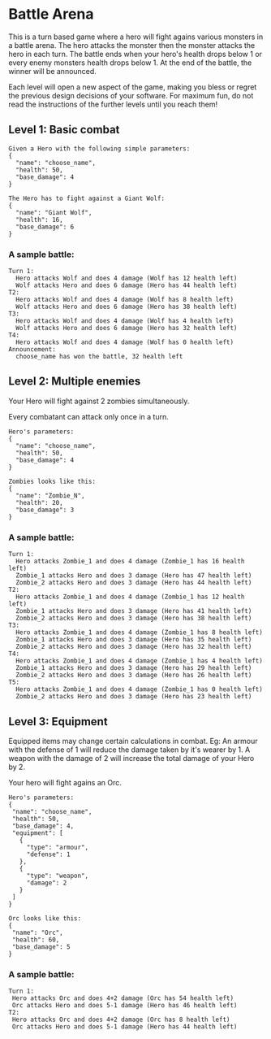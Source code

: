# Battle Arena
 
This is a turn based game where a hero will fight agains various monsters in a battle arena.
The hero attacks the monster then the monster attacks the hero in each turn.
The battle ends when your hero's health drops below 1 or every enemy monsters
health drops below 1.
At the end of the battle, the winner will be announced.
 
Each level will open a new aspect of the game, making you bless or regret
the previous design decisions of your software. For maximum fun, do not read
the instructions of the further levels until you reach them!
 


## Level 1: Basic combat
```
Given a Hero with the following simple parameters:
{
  "name": "choose_name",
  "health": 50,
  "base_damage": 4
}
 
The Hero has to fight against a Giant Wolf:
{
  "name": "Giant Wolf",
  "health": 16,
  "base_damage": 6
}
```
 
### A sample battle:

```
Turn 1:
  Hero attacks Wolf and does 4 damage (Wolf has 12 health left)
  Wolf attacks Hero and does 6 damage (Hero has 44 health left)
T2:
  Hero attacks Wolf and does 4 damage (Wolf has 8 health left)
  Wolf attacks Hero and does 6 damage (Hero has 38 health left)
T3:
  Hero attacks Wolf and does 4 damage (Wolf has 4 health left)
  Wolf attacks Hero and does 6 damage (Hero has 32 health left)
T4:
  Hero attacks Wolf and does 4 damage (Wolf has 0 health left)
Announcement:
  choose_name has won the battle, 32 health left
```

## Level 2: Multiple enemies

Your Hero will fight against 2 zombies simultaneously.

Every combatant can attack only once in a turn.

```
Hero's parameters:
{
  "name": "choose_name",
  "health": 50,
  "base_damage": 4
}

Zombies looks like this:
{
  "name": "Zombie_N",
  "health": 20,
  "base_damage": 3
}
```
### A sample battle:

```
Turn 1:
  Hero attacks Zombie_1 and does 4 damage (Zombie_1 has 16 health left)
  Zombie_1 attacks Hero and does 3 damage (Hero has 47 health left)
  Zombie_2 attacks Hero and does 3 damage (Hero has 44 health left)
T2:
  Hero attacks Zombie_1 and does 4 damage (Zombie_1 has 12 health left)
  Zombie_1 attacks Hero and does 3 damage (Hero has 41 health left)
  Zombie_2 attacks Hero and does 3 damage (Hero has 38 health left)
T3:
  Hero attacks Zombie_1 and does 4 damage (Zombie_1 has 8 health left)
  Zombie_1 attacks Hero and does 3 damage (Hero has 35 health left)
  Zombie_2 attacks Hero and does 3 damage (Hero has 32 health left)
T4:
  Hero attacks Zombie_1 and does 4 damage (Zombie_1 has 4 health left)
  Zombie_1 attacks Hero and does 3 damage (Hero has 29 health left)
  Zombie_2 attacks Hero and does 3 damage (Hero has 26 health left)
T5:
  Hero attacks Zombie_1 and does 4 damage (Zombie_1 has 0 health left)
  Zombie_2 attacks Hero and does 3 damage (Hero has 23 health left)
```

## Level 3: Equipment
   
Equipped items may change certain calculations in combat.
Eg: An armour with the defense of 1 will reduce the damage taken by it's wearer by 1.
A weapon with the damage of 2 will increase the total damage of your Hero by 2.

Your hero will fight agains an Orc.

```
Hero's parameters:
{
 "name": "choose_name",
 "health": 50,
 "base_damage": 4,
 "equipment": [
   {
     "type": "armour",
     "defense": 1
   },
   {
     "type": "weapon",
     "damage": 2
   }
 ]
}

Orc looks like this:
{
 "name": "Orc",
 "health": 60,
 "base_damage": 5
}
```
### A sample battle:
```
Turn 1:
 Hero attacks Orc and does 4+2 damage (Orc has 54 health left)
 Orc attacks Hero and does 5-1 damage (Hero has 46 health left)
T2:
 Hero attacks Orc and does 4+2 damage (Orc has 8 health left)
 Orc attacks Hero and does 5-1 damage (Hero has 44 health left)
```